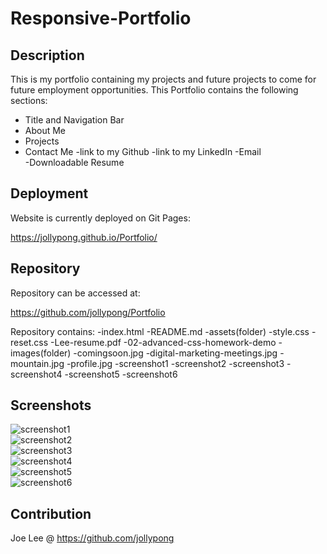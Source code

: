 # Responsive-Portfolio

## Description
This is my portfolio containing my projects and future projects to come for future employment opportunities. This Portfolio contains the following sections: 

- Title and Navigation Bar
- About Me
- Projects 
- Contact Me 
    -link to my Github
    -link to my LinkedIn
    -Email  
    -Downloadable Resume 

## Deployment
Website is currently deployed on Git Pages: 

https://jollypong.github.io/Portfolio/

## Repository
Repository can be accessed at: 

https://github.com/jollypong/Portfolio

Repository contains: 
-index.html
-README.md 
-assets(folder)
    -style.css
    -reset.css
    -Lee-resume.pdf
    -02-advanced-css-homework-demo
    -images(folder)
        -comingsoon.jpg
        -digital-marketing-meetings.jpg
        -mountain.jpg 
        -profile.jpg
        -screenshot1
        -screenshot2
        -screenshot3
        -screenshot4
        -screenshot5
        -screenshot6
     
## Screenshots
![screenshot1](./assets/images/screenshot1.png)
<br/>
![screenshot2](./assets/images/screenshot2.png)
<br/>
![screenshot3](./assets/images/screenshot3.png)
<br/>
![screenshot4](./assets/images/screenshot4.png)
<br/>
![screenshot5](./assets/images/screenshot5.png)
<br/>
![screenshot6](./assets/images/screenshot6.png)

## Contribution
Joe Lee @ https://github.com/jollypong